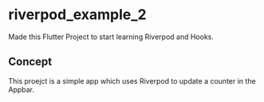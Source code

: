 # riverpod_example_2

Made this Flutter Project to start learning Riverpod and Hooks.

## Concept

This proejct is a simple app which uses Riverpod to update a counter in the Appbar.
